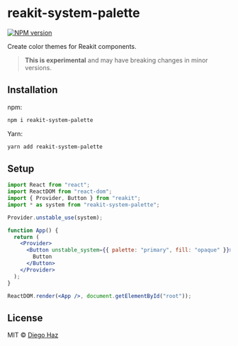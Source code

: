 # reakit-system-palette

<a href="https://npmjs.org/package/reakit-system-palette"><img alt="NPM version" src="https://img.shields.io/npm/v/reakit-system-palette.svg?style=flat-square" /></a>

Create color themes for Reakit components.

> **This is experimental** and may have breaking changes in minor versions.

## Installation

npm:
```sh
npm i reakit-system-palette
```

Yarn:
```sh
yarn add reakit-system-palette
```

## Setup

```jsx
import React from "react";
import ReactDOM from "react-dom";
import { Provider, Button } from "reakit";
import * as system from "reakit-system-palette";

Provider.unstable_use(system);

function App() {
  return (
    <Provider>
      <Button unstable_system={{ palette: "primary", fill: "opaque" }}>
        Button
      </Button>
    </Provider>
  );
}

ReactDOM.render(<App />, document.getElementById("root"));
```

## License

MIT © [Diego Haz](https://github.com/diegohaz)

